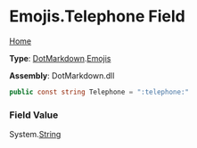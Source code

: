 # Emojis\.Telephone Field

[Home](../../../README.md)

**Type**: [DotMarkdown](../../README.md)\.[Emojis](../README.md)

**Assembly**: DotMarkdown\.dll

```csharp
public const string Telephone = ":telephone:"
```

### Field Value

System\.[String](https://docs.microsoft.com/en-us/dotnet/api/system.string)